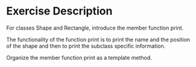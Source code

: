 Exercise Description
====================

For classes Shape and Rectangle, introduce the member function print.

The functionality of the function print is to print the name and the position of the shape and then to print the subclass specific information.

Organize the member function print as a template method.
